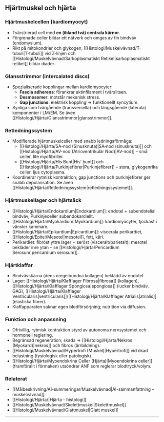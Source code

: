 ## Hjärtmuskel och hjärta

### Hjärtmuskelcellen (kardiomyocyt)
- Tvärstrierad cell med **en (ibland två) centrala kärnor**.  
- Förgrenade celler bildar ett nätverk och omges av fin bindväv (endomysium).  
- Rikt på mitokondrier och glykogen; [[Histologi/Muskelvävnad/T-tubuli|T‑tubuli]] vid Z‑linjen och [[Histologi/Muskelvävnad/Sarkoplasmatiskt Retikel|sarkoplasmatiskt retikel]] bildar diader.

### Glansstrimmor (intercalated discs)
- Spezialiserade kopplingar mellan kardiomyocyter:
  - **Fascia adherens**: förankrar aktinfilament i tvärslitsen.  
  - **Desmosomer**: motstår mekanisk stress.  
  - **Gap junctions**: elektrisk koppling → funktionellt syncytium.  
- Synliga som tvärgående (transversella) och längsgående (laterala) komponenter i LM/EM.
Se även [[Histologi/Hjärta/Glansstrimmor|glansstrimmor]].

### Retledningssystem
- Modifierade hjärtmuskelceller med snabb ledningsförmåga:  
  - [[Histologi/Hjärta/SA-nod (Sinusknuta)|SA‑nod (sinusknuta)]] och [[Histologi/Hjärta/AV-nod (Atrioventrikulär Nod)|AV‑nod]] – små celler, lite myofibriller.  
  - [[Histologi/Hjärta/His Bunt|His’ bunt]] och [[Histologi/Hjärta/Purkinjefibrer|Purkinjefibrer]] – stora, glykogenrika celler, ljus cytoplasma.  
- Koordinerar rytmisk kontraktion; gap junctions och purkinjefibrer ger snabb depolarisation.
Se även [[Histologi/Hjärta/Retledningssystem|retledningssystemet]].

### Hjärtmuskellager och hjärtsäck
- [[Histologi/Hjärta/Endokardium|Endokardium]]: endotel + subendotelial bindväv, Purkinjeceller subendokardiellt.  
- [[Histologi/Hjärta/Myokardium|Myokardium]]: kardiomyocyter, tjockast i vänster kammare.  
- [[Histologi/Hjärta/Epikardium|Epicardium]]: viscerala perikardiet, [[Histologi/Epitel/Mesotel|mesotel]], fett, kärl.  
- Perikardiet: fibröst yttre lager + seröst (visceralt/parietalt); mesotel bekläder inre ytan – se [[Histologi/Hjärta/Pericardium Serosum|pericardium serosum]].

### Hjärtklaffar
- Bindvävskärna (dens oregelbundna kollagen) beklädd av endotel.  
- Lager: [[Histologi/Hjärta/Klafflager Fibrosa|fibrosa]] (kollagen), [[Histologi/Hjärta/Klafflager Spongiosa|spongiosa]] (lucker bindväv, GAG), [[Histologi/Hjärta/Klafflager Ventricularis|ventricularis]]/[[Histologi/Hjärta/Klafflager Atrialis|atrialis]] (elastiska fibrer).  
- Klaffapparaten saknar egen blodförsörjning; nutrition via diffusion.

### Funktion och anpassning
- Ofrivillig, rytmisk kontraktion styrd av autonoma nervsystemet och hormonell reglering.  
- Begränsad regeneration; skada → [[Histologi/Hjärta/Nekros (Myokard)|nekros]] och fibros (ärrbildning).  
- [[Histologi/Muskelvävnad/Hypertrofi (Muskel)|Hypertrofi]] vid ökad belastning (fysiologisk eller patologisk).  
- [[Histologi/Hjärta/Myoendokrina Celler (Hjärta)|Myoendokrina celler]] (framförallt i förmaken) utsöndrar ANF som reglerar blodtryck/volym.

### Relaterat
- [[Målbeskrivning/AI-summeringar/Muskelvävnad|AI-sammanfattning – muskelvävnad]]  
- [[Histologi/Hjärta/|Hjärta – histologi]]  
- [[Histologi/Muskelvävnad/Skelettmuskel|Skelettmuskel]]  
- [[Histologi/Muskelvävnad/Glattmuskel|Glatt muskel]]  

---
